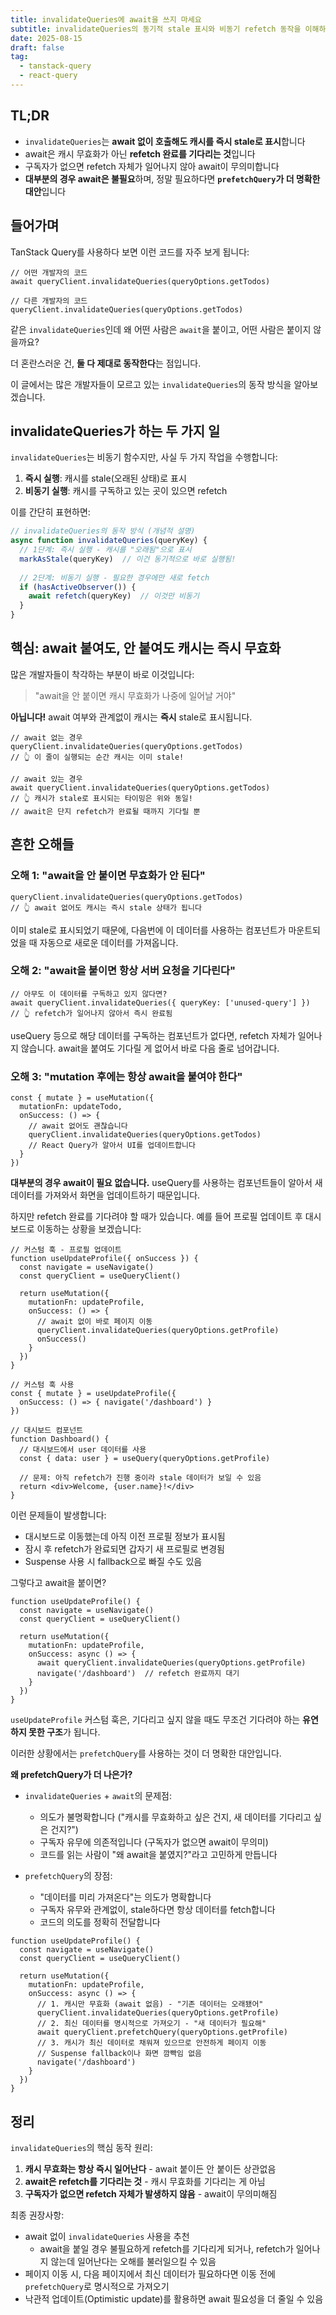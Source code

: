 ```yaml
---
title: invalidateQueries에 await을 쓰지 마세요
subtitle: invalidateQueries의 동기적 stale 표시와 비동기 refetch 동작을 이해하고, await을 올바르게 사용하는 방법
date: 2025-08-15
draft: false
tag:
  - tanstack-query
  - react-query
---
```


## TL;DR

- `invalidateQueries`는 **await 없이 호출해도 캐시를 즉시 stale로 표시**합니다
- await은 캐시 무효화가 아닌 **refetch 완료를 기다리는 것**입니다
- 구독자가 없으면 refetch 자체가 일어나지 않아 await이 무의미합니다
- **대부분의 경우 await은 불필요**하며, 정말 필요하다면 **`prefetchQuery`가 더 명확한 대안**입니다

## 들어가며

TanStack Query를 사용하다 보면 이런 코드를 자주 보게 됩니다:

```tsx
// 어떤 개발자의 코드
await queryClient.invalidateQueries(queryOptions.getTodos)

// 다른 개발자의 코드  
queryClient.invalidateQueries(queryOptions.getTodos)
```

같은 `invalidateQueries`인데 왜 어떤 사람은 `await`을 붙이고, 어떤 사람은 붙이지 않을까요? 

더 혼란스러운 건, **둘 다 제대로 동작한다**는 점입니다. 

이 글에서는 많은 개발자들이 모르고 있는 `invalidateQueries`의 동작 방식을 알아보겠습니다.

## invalidateQueries가 하는 두 가지 일

`invalidateQueries`는 비동기 함수지만, 사실 두 가지 작업을 수행합니다:

1. **즉시 실행**: 캐시를 stale(오래된 상태)로 표시
2. **비동기 실행**: 캐시를 구독하고 있는 곳이 있으면 refetch

이를 간단히 표현하면:

```typescript
// invalidateQueries의 동작 방식 (개념적 설명)
async function invalidateQueries(queryKey) {
  // 1단계: 즉시 실행 - 캐시를 "오래됨"으로 표시
  markAsStale(queryKey)  // 이건 동기적으로 바로 실행됨!
  
  // 2단계: 비동기 실행 - 필요한 경우에만 새로 fetch
  if (hasActiveObserver()) {
    await refetch(queryKey)  // 이것만 비동기
  }
}
```

## 핵심: await 붙여도, 안 붙여도 캐시는 즉시 무효화

많은 개발자들이 착각하는 부분이 바로 이것입니다:

> "await을 안 붙이면 캐시 무효화가 나중에 일어날 거야"

**아닙니다!** await 여부와 관계없이 캐시는 **즉시** stale로 표시됩니다.

```tsx
// await 없는 경우
queryClient.invalidateQueries(queryOptions.getTodos)
// 👆 이 줄이 실행되는 순간 캐시는 이미 stale!

// await 있는 경우  
await queryClient.invalidateQueries(queryOptions.getTodos)
// 👆 캐시가 stale로 표시되는 타이밍은 위와 동일!
// await은 단지 refetch가 완료될 때까지 기다릴 뿐
```

## 흔한 오해들

### 오해 1: "await을 안 붙이면 무효화가 안 된다"

```tsx
queryClient.invalidateQueries(queryOptions.getTodos)
// 👆 await 없어도 캐시는 즉시 stale 상태가 됩니다
```

이미 stale로 표시되었기 때문에, 다음번에 이 데이터를 사용하는 컴포넌트가 마운트되었을 때 자동으로 새로운 데이터를 가져옵니다.

### 오해 2: "await을 붙이면 항상 서버 요청을 기다린다"

```tsx
// 아무도 이 데이터를 구독하고 있지 않다면?
await queryClient.invalidateQueries({ queryKey: ['unused-query'] })
// 👆 refetch가 일어나지 않아서 즉시 완료됨
```

useQuery 등으로 해당 데이터를 구독하는 컴포넌트가 없다면, refetch 자체가 일어나지 않습니다. await을 붙여도 기다릴 게 없어서 바로 다음 줄로 넘어갑니다.

### 오해 3: "mutation 후에는 항상 await을 붙여야 한다"

```tsx
const { mutate } = useMutation({
  mutationFn: updateTodo,
  onSuccess: () => {
    // await 없어도 괜찮습니다
    queryClient.invalidateQueries(queryOptions.getTodos)
    // React Query가 알아서 UI를 업데이트합니다
  }
})
```

**대부분의 경우 await이 필요 없습니다.** useQuery를 사용하는 컴포넌트들이 알아서 새 데이터를 가져와서 화면을 업데이트하기 때문입니다.

하지만 refetch 완료를 기다려야 할 때가 있습니다. 예를 들어 프로필 업데이트 후 대시보드로 이동하는 상황을 보겠습니다:

```tsx
// 커스텀 훅 - 프로필 업데이트
function useUpdateProfile({ onSuccess }) {
  const navigate = useNavigate()
  const queryClient = useQueryClient()
  
  return useMutation({
    mutationFn: updateProfile,
    onSuccess: () => {
      // await 없이 바로 페이지 이동
      queryClient.invalidateQueries(queryOptions.getProfile)
      onSuccess()
    }
  })
}

// 커스텀 훅 사용
const { mutate } = useUpdateProfile({ 
  onSuccess: () => { navigate('/dashboard') }
})

// 대시보드 컴포넌트
function Dashboard() {
  // 대시보드에서 user 데이터를 사용
  const { data: user } = useQuery(queryOptions.getProfile)
  
  // 문제: 아직 refetch가 진행 중이라 stale 데이터가 보일 수 있음
  return <div>Welcome, {user.name}!</div>
}
```

이런 문제들이 발생합니다:
- 대시보드로 이동했는데 아직 이전 프로필 정보가 표시됨
- 잠시 후 refetch가 완료되면 갑자기 새 프로필로 변경됨
- Suspense 사용 시 fallback으로 빠질 수도 있음

그렇다고 await을 붙이면?

```tsx
function useUpdateProfile() {
  const navigate = useNavigate()
  const queryClient = useQueryClient()
  
  return useMutation({
    mutationFn: updateProfile,
    onSuccess: async () => {
      await queryClient.invalidateQueries(queryOptions.getProfile)
      navigate('/dashboard')  // refetch 완료까지 대기
    }
  })
}
```

`useUpdateProfile` 커스텀 훅은, 기다리고 싶지 않을 때도 무조건 기다려야 하는 **유연하지 못한 구조**가 됩니다.

이러한 상황에서는 `prefetchQuery`를 사용하는 것이 더 명확한 대안입니다.

**왜 prefetchQuery가 더 나은가?**

- `invalidateQueries` + `await`의 문제점: 
  - 의도가 불명확합니다 ("캐시를 무효화하고 싶은 건지, 새 데이터를 기다리고 싶은 건지?")
  - 구독자 유무에 의존적입니다 (구독자가 없으면 await이 무의미)
  - 코드를 읽는 사람이 "왜 await을 붙였지?"라고 고민하게 만듭니다

- `prefetchQuery`의 장점:
  - "데이터를 미리 가져온다"는 의도가 명확합니다
  - 구독자 유무와 관계없이, stale하다면 항상 데이터를 fetch합니다
  - 코드의 의도를 정확히 전달합니다


```tsx
function useUpdateProfile() {
  const navigate = useNavigate()
  const queryClient = useQueryClient()
  
  return useMutation({
    mutationFn: updateProfile,
    onSuccess: async () => {
      // 1. 캐시만 무효화 (await 없음) - "기존 데이터는 오래됐어"
      queryClient.invalidateQueries(queryOptions.getProfile)
      // 2. 최신 데이터를 명시적으로 가져오기 - "새 데이터가 필요해"
      await queryClient.prefetchQuery(queryOptions.getProfile)
      // 3. 캐시가 최신 데이터로 채워져 있으므로 안전하게 페이지 이동
      // Suspense fallback이나 화면 깜빡임 없음
      navigate('/dashboard')
    }
  })
}
```

## 정리

`invalidateQueries`의 핵심 동작 원리:

1. **캐시 무효화는 항상 즉시 일어난다** - await 붙이든 안 붙이든 상관없음
2. **await은 refetch를 기다리는 것** - 캐시 무효화를 기다리는 게 아님  
3. **구독자가 없으면 refetch 자체가 발생하지 않음** - await이 무의미해짐

최종 권장사항:
- await 없이 `invalidateQueries` 사용을 추천
  - await을 붙일 경우 불필요하게 refetch를 기다리게 되거나, refetch가 일어나지 않는데 일어난다는 오해를 불러일으킬 수 있음
- 페이지 이동 시, 다음 페이지에서 최신 데이터가 필요하다면 이동 전에 `prefetchQuery`로 명시적으로 가져오기
- 낙관적 업데이트(Optimistic update)를 활용하면 await 필요성을 더 줄일 수 있음
